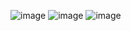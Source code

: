 ![image](https://github.com/user-attachments/assets/eb8be156-9719-4b33-b34f-0e7570c04f6a)
![image](https://github.com/user-attachments/assets/617fa396-d461-417a-9738-462f5903e85d)
![image](https://github.com/user-attachments/assets/cc4f2968-df5b-46e8-82d6-a95636c5f9dd)
